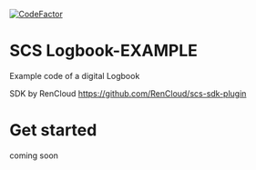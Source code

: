 [![CodeFactor](https://www.codefactor.io/repository/github/weaver26/scs-logbook-example/badge/master)](https://www.codefactor.io/repository/github/weaver26/scs-logbook-example/overview/master)

# SCS Logbook-EXAMPLE
Example code of a digital Logbook

SDK by RenCloud
https://github.com/RenCloud/scs-sdk-plugin

# Get started
coming soon
